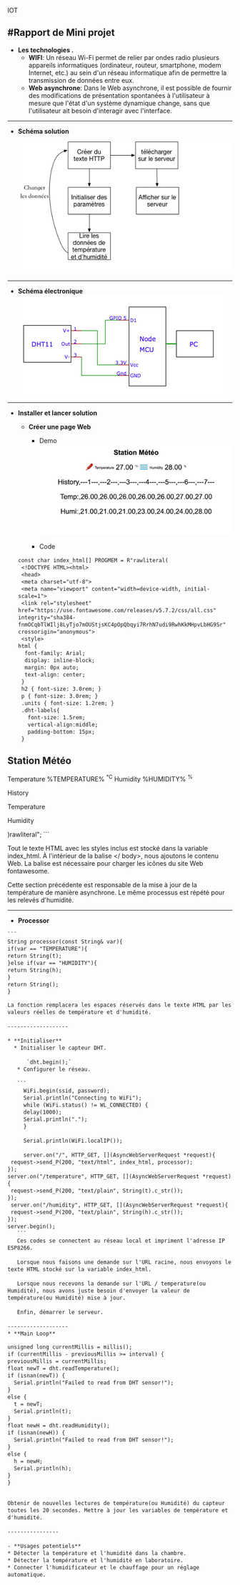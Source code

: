 IOT

#Rapport de Mini projet
-----------------------
- **Les technologies .**
   * **WIFI**: Un réseau Wi-Fi permet de relier par ondes radio plusieurs appareils informatiques (ordinateur, routeur, smartphone, modem Internet, etc.) au sein d'un réseau informatique afin de permettre la transmission de données entre eux.
   * **Web asynchrone**: Dans le Web asynchrone, il est possible de fournir des modifications de présentation spontanées à l'utilisateur à mesure que l'état d'un système dynamique change, sans que l'utilisateur ait besoin d'interagir avec l'interface.

------------------
- **Schéma solution**
  
  ![Schéma solution](https://github.com/keroro1998/IOT/blob/master/solution.jpg?raw=true)

------------------
- **Schéma électronique**
  ![Schéma émelectronique](https://github.com/keroro1998/IOT/blob/master/Wiring%20diagram.PNG?raw=true "Schéma électronique")

-------------------
-  **Installer et lancer solution**
   * **Créer une page Web** 
   
      * Demo
      ![Demo](https://github.com/keroro1998/IOT/blob/master/Demo.png?raw=true)
      
      * Code
       
   ```
   const char index_html[] PROGMEM = R"rawliteral(
	<!DOCTYPE HTML><html>
	<head>
  	<meta charset="utf-8">
  	<meta name="viewport" content="width=device-width, initial-scale=1">
  	<link rel="stylesheet" href="https://use.fontawesome.com/releases/v5.7.2/css/all.css" integrity="sha384-fnmOCqbTlWIlj8LyTjo7mOUStjsKC4pOpQbqyi7RrhN7udi9RwhKkMHpvLbHG9Sr" crossorigin="anonymous">
  	<style>
   html {
     font-family: Arial;
     display: inline-block;
     margin: 0px auto;
     text-align: center;
    }
    h2 { font-size: 3.0rem; }
    p { font-size: 3.0rem; }
    .units { font-size: 1.2rem; }
    .dht-labels{
      font-size: 1.5rem;
      vertical-align:middle;
      padding-bottom: 15px;
    }
  </style>
</head>
<body>
  <h2>Station Météo</h2>
  <p>
    <i class="fas fa-thermometer" style="color:#c00000;"></i> 
    <span class="dht-labels">Temperature</span> 
    <span id="temperature">%TEMPERATURE%</span>
    <sup class="units">&deg;C</sup>
    <i class="fas fa-water" style="color:#00add6;"></i> 
    <span class="dht-labels">Humidity</span>
    <span id="humidity">%HUMIDITY%</span>
    <sup class="units">%</sup>
  </p>
  <p id="demo3">History</p>
  <p id="demo">Temperature</p>
  <p id="demo2">Humidity</p>
</body>
<script>
var i = 0;
var de =  ["History"];
var tem = ["Temp:"];
var hum = ["Humi:"];
setInterval(function ( ) {
  var xhttp = new XMLHttpRequest();
  xhttp.onreadystatechange = function() {
    if (this.readyState == 4 && this.status == 200) {
      document.getElementById("temperature").innerHTML = this.responseText;
        tem.push(this.responseText)
  var x=document.getElementById("demo");
  x.innerHTML=tem;
     i=i+1;
     de.push("---"+i+"---")
  var y=document.getElementById("demo3");
  y.innerHTML=de;
    }
  };
  xhttp.open("GET", "/temperature", true);
  xhttp.send();
}, 20000 ) ;
setInterval(function ( ) {
  var xhttp = new XMLHttpRequest();
  xhttp.onreadystatechange = function() {
    if (this.readyState == 4 && this.status == 200) {
      document.getElementById("humidity").innerHTML = this.responseText;
             hum.push(this.responseText)
  var x=document.getElementById("demo2");
  x.innerHTML=hum;
    }
  };
  xhttp.open("GET", "/humidity", true);
  xhttp.send();
}, 20000 ) ;
</script>
</html>
)rawliteral";
```

   Tout le texte HTML avec les styles inclus est stocké dans la variable index_html. À l'intérieur de la balise <body> </ body>, nous ajoutons le contenu Web. La balise <link> est nécessaire pour charger les icônes du site Web fontawesome. 
   
   Cette section précédente est responsable de la mise à jour de la température de manière asynchrone. Le même processus est répété pour les relevés d'humidité.


---------------------------

   * **Processor**
  
	```
	String processor(const String& var){
	if(var == "TEMPERATURE"){
   	return String(t);
  	}else if(var == "HUMIDITY"){
    return String(h);
  	}
  	return String();
	}
   ``` 
   La fonction remplacera les espaces réservés dans le texte HTML par les valeurs réelles de température et d'humidité.
   
-------------------
   
   * **Initialiser**
     * Initialiser le capteur DHT.
     
         `dht.begin();`
      * Configurer le réseau.
      
      ```
      	WiFi.begin(ssid, password);
  		Serial.println("Connecting to WiFi");
 		while (WiFi.status() != WL_CONNECTED) {
    	delay(1000);
    	Serial.println(".");
  		}

  		Serial.println(WiFi.localIP());

  		server.on("/", HTTP_GET, [](AsyncWebServerRequest *request){
    request->send_P(200, "text/html", index_html, processor);
  });
  server.on("/temperature", HTTP_GET, [](AsyncWebServerRequest *request){
    request->send_P(200, "text/plain", String(t).c_str());
  });
  	server.on("/humidity", HTTP_GET, [](AsyncWebServerRequest *request){
    request->send_P(200, "text/plain", String(h).c_str());
  });
  server.begin();
      ```
      Ces codes se connectent au réseau local et impriment l'adresse IP ESP8266.
      
      Lorsque nous faisons une demande sur l'URL racine, nous envoyons le texte HTML stocké sur la variable index_html.
      
      Lorsque nous recevons la demande sur l'URL / temperature(ou Humidité), nous avons juste besoin d'envoyer la valeur de température(ou Humidité) mise à jour.
      
      Enfin, démarrer le serveur. 

-------------------
   * **Main Loop**
   
   ```
    unsigned long currentMillis = millis();
    if (currentMillis - previousMillis >= interval) {
    previousMillis = currentMillis;
    float newT = dht.readTemperature();
    if (isnan(newT)) {
      Serial.println("Failed to read from DHT sensor!");
    }
    else {
      t = newT;
      Serial.println(t);
    }
    float newH = dht.readHumidity();
    if (isnan(newH)) {
      Serial.println("Failed to read from DHT sensor!");
    }
    else {
      h = newH;
      Serial.println(h);
    }
    }
   ```
   
   Obtenir de nouvelles lectures de température(ou Humidité) du capteur toutes les 20 secondes. Mettre à jour les variables de température et d'humidité.
   
----------------   
   
- **Usages potentiels**
   * Détecter la température et l'humidité dans la chambre. 
   * Détecter la température et l'humidité en laboratoire.
   * Connecter l'humidificateur et le chauffage pour un réglage automatique.